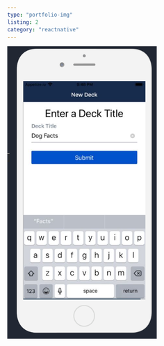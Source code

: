 ```yaml
---
type: "portfolio-img"
listing: 2
category: "reactnative"
---
```


![React Native Flashcards](reactnative2.png)
